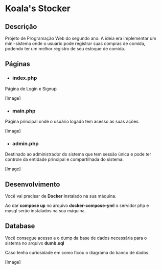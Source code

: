 # Koala's Stocker

## Descrição

Projeto de Programação Web do segundo ano. A ideia era implementar um mini-sistema onde o usuario pode registrar suas compras de comida, podendo ter um melhor registro de seu estoque de comida.


## Páginas

- ### index.php

Página de Login e Signup

[Image]

- ### main.php

Página principal onde o usuário logado tem acesso as suas ações.

[Image]

- ### admin.php

Destinado ao administrador do sistema que tem sessão única e pode ter controle da entidade principal e compartilhada do sistema.

[Image]

## Desenvolvimento

Você vai precisar de **Docker** instalado na sua máquina.

Ao dar **compose up** no arquivo **docker-compose-yml** o servidor php e mysql serão instalados na sua máquina.

## Database

Você consegue acesso a o dump da base de dados necessária para o sistema no arquivo **dumb.sql**

Caso tenha curiosidade em como ficou o diagrama do banco de dados.

[Image]
